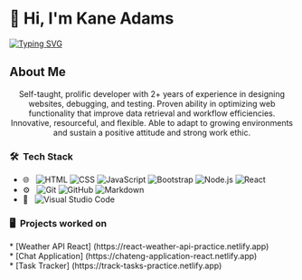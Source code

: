 <h1> 👋 Hi, I'm Kane Adams </h1>

[![Typing SVG](https://readme-typing-svg.herokuapp.com?font=arial&color=%23301CF7&duration=4000&lines=Welcome+to+my+Github+Profile!;I'm+a+Web+Developer;Computer+Information+Systems)](https://git.io/typing-svg)

<h2>About Me</h2>
<p align="center">Self-taught, prolific developer with 2+ years of experience in designing websites, debugging, and testing. Proven ability in optimizing web functionality that improve data retrieval and workflow efficiencies. Innovative, resourceful, and flexible. Able to adapt to growing environments and sustain a positive attitude and strong work ethic. </p>

<h3> 🛠 &nbsp;Tech Stack</h3>

- 🌐 &nbsp;
  ![HTML](https://img.shields.io/badge/-HTML-333333?style=flat&logo=HTML5)
  ![CSS](https://img.shields.io/badge/-CSS-333333?style=flat&logo=CSS3&logoColor=1572B6)
  ![JavaScript](https://img.shields.io/badge/-JavaScript-333333?style=flat&logo=javascript)
  ![Bootstrap](https://img.shields.io/badge/-Bootstrap-333333?style=flat&logo=bootstrap&logoColor=563D7C)
  ![Node.js](https://img.shields.io/badge/-Node.js-333333?style=flat&logo=node.js)
  ![React](https://img.shields.io/badge/-React-333333?style=flat&logo=react)
- ⚙️ &nbsp;
  ![Git](https://img.shields.io/badge/-Git-333333?style=flat&logo=git)
  ![GitHub](https://img.shields.io/badge/-GitHub-333333?style=flat&logo=github)
  ![Markdown](https://img.shields.io/badge/-Markdown-333333?style=flat&logo=markdown)
- 🔧 &nbsp;
  ![Visual Studio Code](https://img.shields.io/badge/-Visual%20Studio%20Code-333333?style=flat&logo=visual-studio-code&logoColor=007ACC)
  
<h3> 🖥 &nbsp;Projects worked on</h3>
* [Weather API React] (https://react-weather-api-practice.netlify.app)
  <br/>
* [Chat Application] (https://chateng-application-react.netlify.app)
  <br/>
* [Task Tracker] (https://track-tasks-practice.netlify.app)

<!---
TraineThought/TraineThought is a ✨ special ✨ repository because its `README.md` (this file) appears on your GitHub profile.
You can click the Preview link to take a look at your changes.
--->
